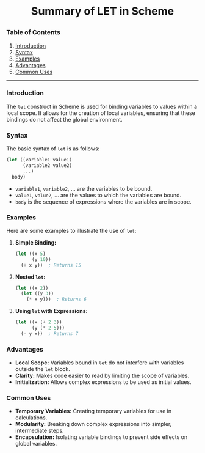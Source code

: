 # <p align="center"> Summary of LET in Scheme </p>

### Table of Contents
1. [Introduction](#introduction)
2. [Syntax](#syntax)
3. [Examples](#examples)
4. [Advantages](#advantages)
5. [Common Uses](#common-uses)

---

### Introduction
The `let` construct in Scheme is used for binding variables to values within a local scope. It allows for the creation of local variables, ensuring that these bindings do not affect the global environment.

### Syntax
The basic syntax of `let` is as follows:

```scheme
(let ((variable1 value1)
      (variable2 value2)
      ...)
  body)
```
- `variable1`, `variable2`, ... are the variables to be bound.
- `value1`, `value2`, ... are the values to which the variables are bound.
- `body` is the sequence of expressions where the variables are in scope.

### Examples
Here are some examples to illustrate the use of `let`:

1. **Simple Binding:**
   ```scheme
   (let ((x 5)
         (y 10))
     (+ x y))  ; Returns 15
   ```

2. **Nested `let`:**
   ```scheme
   (let ((x 2))
     (let ((y 3))
       (* x y)))  ; Returns 6
   ```

3. **Using `let` with Expressions:**
   ```scheme
   (let ((x (+ 2 3))
         (y (* 2 5)))
     (- y x))  ; Returns 7
   ```

### Advantages
- **Local Scope:** Variables bound in `let` do not interfere with variables outside the `let` block.
- **Clarity:** Makes code easier to read by limiting the scope of variables.
- **Initialization:** Allows complex expressions to be used as initial values.

### Common Uses
- **Temporary Variables:** Creating temporary variables for use in calculations.
- **Modularity:** Breaking down complex expressions into simpler, intermediate steps.
- **Encapsulation:** Isolating variable bindings to prevent side effects on global variables.

